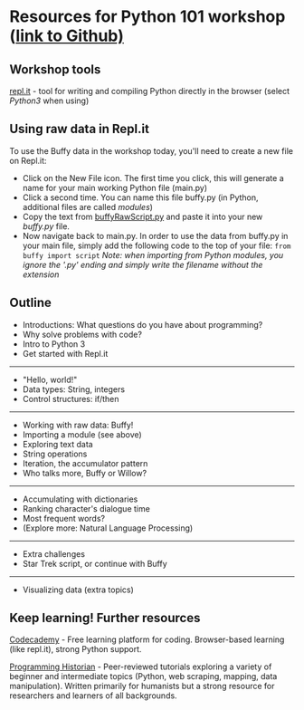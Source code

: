 # Resources for Python 101 workshop ([link to Github)](https://github.com/zoews/PythonWorkshop)

## Workshop tools

[repl.it](https://repl.it/) - tool for writing and compiling Python directly in the browser (select *Python3* when using)

## Using raw data in Repl.it

To use the Buffy data in the workshop today, you'll need to create a new file on Repl.it:
* Click on the New File icon. The first time you click, this will generate a name for your main working Python file (main.py)
* Click a second time. You can name this file buffy.py (in Python, additional files are called *modules*)
* Copy the text from [buffyRawScript.py](https://github.com/zoews/PythonWorkshop/blob/master/buffyScriptRaw.py) and paste it into your new *buffy.py* file.
* Now navigate back to main.py. In order to use the data from buffy.py in your main file, simply add the following code to the top of your file: `from buffy import script` *Note: when importing from Python modules, you ignore the '.py' ending and simply write the filename without the extension*

## Outline

* Introductions: What questions do you have about programming?
* Why solve problems with code?
* Intro to Python 3
* Get started with Repl.it
---
* "Hello, world!"
* Data types: String, integers
* Control structures: if/then
---
* Working with raw data: Buffy!
* Importing a module (see above)
* Exploring text data
* String operations
* Iteration, the accumulator pattern
* Who talks more, Buffy or Willow?
---
* Accumulating with dictionaries
* Ranking character's dialogue time
* Most frequent words?
* (Explore more: Natural Language Processing)
---
* Extra challenges
* Star Trek script, or continue with Buffy
---
* Visualizing data (extra topics)

## Keep learning! Further resources

[Codecademy](https://www.codecademy.com/) - Free learning platform for coding. Browser-based learning (like repl.it), strong Python support.

[Programming Historian](https://programminghistorian.org/) - Peer-reviewed tutorials exploring a variety of beginner and intermediate topics (Python, web scraping, mapping, data manipulation). Written primarily for humanists but a strong resource for researchers and learners of all backgrounds.